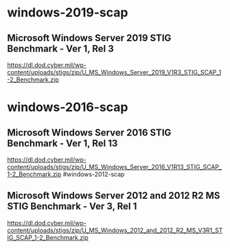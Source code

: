 # windows-2019-scap
## Microsoft Windows Server 2019 STIG Benchmark - Ver 1, Rel 3
https://dl.dod.cyber.mil/wp-content/uploads/stigs/zip/U_MS_Windows_Server_2019_V1R3_STIG_SCAP_1-2_Benchmark.zip
# windows-2016-scap
## Microsoft Windows Server 2016 STIG Benchmark - Ver 1, Rel 13
https://dl.dod.cyber.mil/wp-content/uploads/stigs/zip/U_MS_Windows_Server_2016_V1R13_STIG_SCAP_1-2_Benchmark.zip
#windows-2012-scap
## Microsoft Windows Server 2012 and 2012 R2 MS STIG Benchmark - Ver 3, Rel 1
https://dl.dod.cyber.mil/wp-content/uploads/stigs/zip/U_MS_Windows_2012_and_2012_R2_MS_V3R1_STIG_SCAP_1-2_Benchmark.zip
